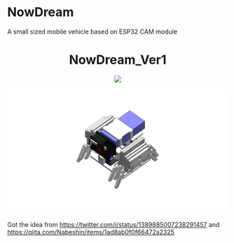 # NowDream
A small sized mobile vehicle based on ESP32 CAM module

<h1 align="center"> NowDream_Ver1 </h1>
<p align="center">
<a href=""><img src="https://img.shields.io/badge/version-1.0.0-blue.svg"></a>


<p align="center">
<img src="./mechanism/NowDream.JPG">
</p> 

Got the idea from https://twitter.com/i/status/1389885007238291457 and https://qiita.com/Nabeshin/items/1ad8ab0f0f66472a2325

